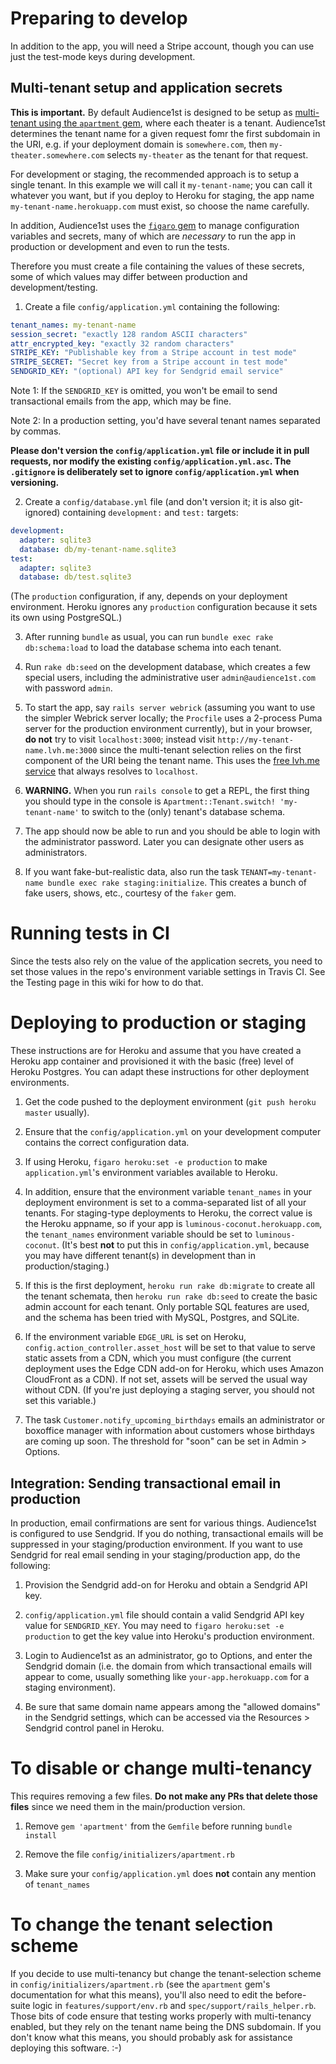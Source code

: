 # Preparing to develop

In addition to the app, you will need a Stripe account, though you can 
use just the test-mode keys during development.

## Multi-tenant setup and application secrets

**This is important.** By default Audience1st is designed to be setup
as [multi-tenant using the `apartment`
gem](https://github.com/influitive/apartment), where each theater is a
tenant.  Audience1st determines the tenant name for a given request
fomr the first subdomain in the URI, e.g. if your deployment domain is
`somewhere.com`, then `my-theater.somewhere.com` selects `my-theater`
as the tenant for that request.

For development or staging, the recommended approach is to setup a
single tenant.  In this example we will call it `my-tenant-name`; you can
call it whatever you want, but if you deploy to Heroku for staging,
the app name `my-tenant-name.herokuapp.com` must exist, so choose
the name carefully.

In addition, Audience1st uses the [`figaro` gem](https://github.com/laserlemon/figaro) to manage
configuration variables and secrets, many of which are *necessary* to run the app 
in production or development and even to run the tests.

Therefore you must create a file containing the values of these secrets, some of which values 
may differ between production and development/testing.

1.  Create a file `config/application.yml` containing the following:

```yaml
tenant_names: my-tenant-name
session_secret: "exactly 128 random ASCII characters"
attr_encrypted_key: "exactly 32 random characters"
STRIPE_KEY: "Publishable key from a Stripe account in test mode"
STRIPE_SECRET: "Secret key from a Stripe account in test mode"
SENDGRID_KEY: "(optional) API key for Sendgrid email service"
```

Note 1: If the `SENDGRID_KEY` is omitted, you won't be email to send transactional
emails from the app, which may be fine.

Note 2: In a production setting, you'd have several tenant names separated by
commas.

**Please don't version the `config/application.yml` file or include it in pull requests, nor
modify the existing `config/application.yml.asc`.  The `.gitignore` is
deliberately set to ignore `config/application.yml` when versioning.** 

2. Create a `config/database.yml` file (and don't version it; it is
also git-ignored) containing `development:` and
`test:` targets:

```yaml
development:
  adapter: sqlite3
  database: db/my-tenant-name.sqlite3
test:
  adapter: sqlite3
  database: db/test.sqlite3
```

(The `production` configuration, if any, depends on your deployment
environment.  Heroku ignores any `production` configuration because it
sets its own using PostgreSQL.)

3.  After running `bundle` as usual, you can run `bundle exec rake
db:schema:load` to load the database schema into each tenant.

4.  Run `rake db:seed` on the development database,
which creates a few special users, including the administrative user
`admin@audience1st.com` with password `admin`.

5.  To start the app, say `rails server webrick`  (assuming you
want to use the simpler Webrick server locally; the `Procfile` uses 
a 2-process Puma server for the production environment currently), but in your
browser, **do not** try to visit `localhost:3000`; instead visit
`http://my-tenant-name.lvh.me:3000` since the multi-tenant
selection relies on the first component of the URI being the tenant
name.  This uses the [free lvh.me
service](https://nickjanetakis.com/blog/ngrok-lvhme-nipio-a-trilogy-for-local-development-and-testing#lvh-me)
that always resolves to `localhost`.

6.  **WARNING.** When you run `rails console` to get a REPL, the first thing you should type
in the console is `Apartment::Tenant.switch! 'my-tenant-name'` to switch to the (only) tenant's
database schema.

5.  The app should now be able to run and you should be able to login
with the administrator password.  Later you can designate other users as administrators.

5.  If you want fake-but-realistic data, also run the task
`TENANT=my-tenant-name bundle
exec rake staging:initialize`.  This creates a bunch of fake users,
shows, etc., courtesy of the `faker` gem.

# Running tests in CI

Since the tests also rely on the value of the application secrets, you need to 
set those values in the repo's environment variable settings in Travis CI. See
the Testing page in this wiki for how to do that.

# Deploying to production or staging

These instructions are for Heroku and assume that you have created a
Heroku app container and provisioned it with the basic (free) level of
Heroku Postgres.  You can adapt these instructions for other
deployment environments.

1. Get the code pushed to the deployment environment (`git push heroku
master` usually).

2. Ensure that the `config/application.yml` on your development
computer contains the correct configuration data.

3. If using Heroku, `figaro heroku:set -e production` to make
`application.yml`'s environment variables available to Heroku.

4. In addition, ensure that the environment variable `tenant_names` in
your deployment environment is set to a comma-separated list of all
your tenants.  For staging-type deployments to Heroku, the correct
value is the Heroku appname, so if your app is
`luminous-coconut.herokuapp.com`, the `tenant_names` environment
variable should be set to `luminous-coconut`.  (It's best **not** to
put this in `config/application.yml`, because you may have different
tenant(s) in development than in production/staging.)

5.  If this is the first deployment, `heroku run rake db:migrate` 
to create all the tenant schemata,
then `heroku run rake db:seed` to create the basic admin
account for each tenant.  Only portable SQL features are used,
and the schema has been tried with MySQL, Postgres, and SQLite.

6. If the environment variable `EDGE_URL` is set on Heroku,
`config.action_controller.asset_host` will be set to that value to
serve static assets from a CDN, which you must configure (the
current deployment uses the Edge CDN add-on for Heroku, which uses
Amazon CloudFront as a CDN).  If not set, assets will be served the
usual way without CDN.  (If you're just deploying a staging server,
you should not set this variable.)

7. The task `Customer.notify_upcoming_birthdays` emails an administrator or boxoffice manager with information about customers whose birthdays are coming up soon.  The threshold for "soon" can be set in Admin > Options.

## Integration: Sending transactional email in production

In production, email confirmations are sent for various things.
Audience1st is configured to use Sendgrid.  If you do nothing,
transactional emails will be suppressed in your staging/production
environment.  If you want to use
Sendgrid for real email sending in your staging/production app, do the following:

1. Provision the Sendgrid add-on for Heroku and obtain a Sendgrid API key.

2. `config/application.yml` file should contain a valid Sendgrid API key
value for `SENDGRID_KEY`.  You may need to `figaro heroku:set -e
production` to get the key value into Heroku's production environment.

3. Login to Audience1st as
an administrator, go to Options, and enter the Sendgrid domain
(i.e. the domain from which transactional emails will appear to come,
usually something like `your-app.herokuapp.com` for a staging
environment).

4.  Be sure that same domain name appears among the "allowed domains"
in the Sendgrid settings, which can be accessed via the Resources >
Sendgrid control panel in Heroku.

# To disable or change multi-tenancy

This requires removing a few files.  **Do not make any PRs that delete those files** since we need
them in the main/production version.  

1. Remove `gem 'apartment'` from the `Gemfile` before running `bundle
install`

2. Remove the file `config/initializers/apartment.rb`

3. Make sure your `config/application.yml` does **not**
contain any mention of `tenant_names`

# To change the tenant selection scheme

If you decide to use multi-tenancy but change the
tenant-selection scheme in `config/initializers/apartment.rb` 
(see the `apartment` gem's documentation for
what this means), you'll also need to edit the before-suite logic in
`features/support/env.rb` and `spec/support/rails_helper.rb`.  Those
bits of code ensure that testing works properly with multi-tenancy
enabled, but they rely on the tenant name being the DNS subdomain.  If
you don't know what this means, you should probably ask for assistance
deploying this software. :-)
